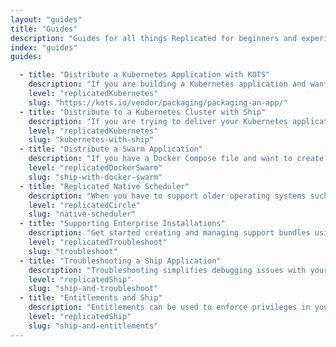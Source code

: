 ```yaml
---
layout: "guides"
title: "Guides"
description: "Guides for all things Replicated for beginners and experienced users alike."
index: "guides"
guides:

  - title: "Distribute a Kubernetes Application with KOTS"
    description: "If you are building a Kubernetes application and want to re-use your YAML, start here. KOTS will allow you to deliver to both existing clusters and to your end customer's plain VMs if they don't have a Kubernetes Cluster."
    level: "replicatedKubernetes"
    slug: "https://kots.io/vendor/packaging/packaging-an-app/"
  - title: "Distribute to a Kubernetes Cluster with Ship"
    description: "If you are trying to deliver your Kubernetes application to a customer's existing Kubernetes cluster, start here with Replicated Ship."
    level: "replicatedKubernetes"
    slug: "kubernetes-with-ship"
  - title: "Distribute a Swarm Application"
    description: "If you have a Docker Compose file and want to create a scalable, enterprise-installable appliance experience, this is the place to start."
    level: "replicatedDockerSwarm"
    slug: "ship-with-docker-swarm"    
  - title: "Replicated Native Scheduler"
    description: "When you have to support older operating systems such as RHEL 6 and CentOS 6, the Replicated Native Scheduler is a good choice."
    level: "replicatedCircle"
    slug: "native-scheduler"
  - title: "Supporting Enterprise Installations"
    description: "Get started creating and managing support bundles using Replicated Troubleshoot."
    level: "replicatedTroubleshoot"
    slug: "troubleshoot"
  - title: "Troubleshooting a Ship Application"
    description: "Troubleshooting simplifies debugging issues with your Ship application in your customer's environment."
    level: "replicatedShip"
    slug: "ship-and-troubleshoot"
  - title: "Entitlements and Ship"
    description: "Entitlements can be used to enforce privileges in your Ship application."
    level: "replicatedShip"
    slug: "ship-and-entitlements"
---
```

